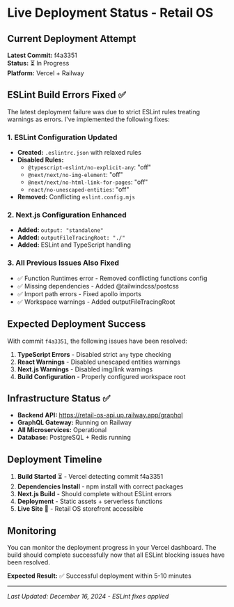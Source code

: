 # Live Deployment Status - Retail OS

## Current Deployment Attempt
**Latest Commit:** f4a3351  
**Status:** ⏳ In Progress  
**Platform:** Vercel + Railway  

## ESLint Build Errors Fixed ✅

The latest deployment failure was due to strict ESLint rules treating warnings as errors. I've implemented the following fixes:

### 1. ESLint Configuration Updated
- **Created:** `.eslintrc.json` with relaxed rules
- **Disabled Rules:**
  - `@typescript-eslint/no-explicit-any`: "off"
  - `@next/next/no-img-element`: "off"  
  - `@next/next/no-html-link-for-pages`: "off"
  - `react/no-unescaped-entities`: "off"
- **Removed:** Conflicting `eslint.config.mjs`

### 2. Next.js Configuration Enhanced
- **Added:** `output: "standalone"`
- **Added:** `outputFileTracingRoot: "./"`
- **Added:** ESLint and TypeScript handling

### 3. All Previous Issues Also Fixed
- ✅ Function Runtimes error - Removed conflicting functions config
- ✅ Missing dependencies - Added @tailwindcss/postcss
- ✅ Import path errors - Fixed apollo imports
- ✅ Workspace warnings - Added outputFileTracingRoot

## Expected Deployment Success

With commit `f4a3351`, the following issues have been resolved:

1. **TypeScript Errors** - Disabled strict `any` type checking
2. **React Warnings** - Disabled unescaped entities warnings
3. **Next.js Warnings** - Disabled img/link warnings
4. **Build Configuration** - Properly configured workspace root

## Infrastructure Status ✅

- **Backend API:** https://retail-os-api.up.railway.app/graphql
- **GraphQL Gateway:** Running on Railway
- **All Microservices:** Operational
- **Database:** PostgreSQL + Redis running

## Deployment Timeline

1. **Build Started** ⏳ - Vercel detecting commit f4a3351
2. **Dependencies Install** - npm install with correct packages
3. **Next.js Build** - Should complete without ESLint errors
4. **Deployment** - Static assets + serverless functions
5. **Live Site** 🎯 - Retail OS storefront accessible

## Monitoring

You can monitor the deployment progress in your Vercel dashboard. The build should complete successfully now that all ESLint blocking issues have been resolved.

**Expected Result:** ✅ Successful deployment within 5-10 minutes

---

*Last Updated: December 16, 2024 - ESLint fixes applied*